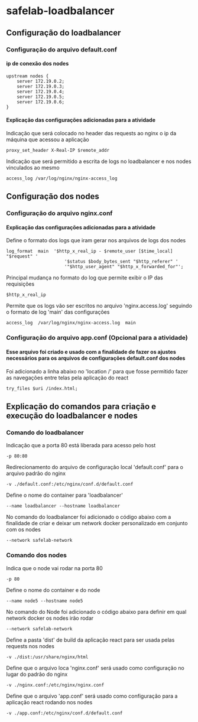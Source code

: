 # safelab-loadbalancer

## Configuração do loadbalancer

### Configuração do arquivo default.conf

#### ip de conexão dos nodes

```
upstream nodes {
    server 172.19.0.2;
    server 172.19.0.3;
    server 172.19.0.4;
    server 172.19.0.5;
    server 172.19.0.6;
}
```

#### Explicação das configurações adicionadas para a atividade

Indicação que será colocado no header das requests ao nginx o ip da máquina que acessou a aplicação

`proxy_set_header X-Real-IP $remote_addr`

Indicação que será permitido a escrita de logs no loadbalancer e nos nodes vinculados ao mesmo

`access_log /var/log/nginx/nginx-access_log`

## Configuração dos nodes

### Configuração do arquivo nginx.conf

#### Explicação das configurações adicionadas para a atividade

Define o formato dos logs que iram gerar nos arquivos de logs dos nodes

```
log_format  main  '$http_x_real_ip - $remote_user [$time_local] "$request" '
                      '$status $body_bytes_sent "$http_referer" '
                      '"$http_user_agent" "$http_x_forwarded_for"';
```

Principal mudança no formato do log que permite exibir o IP das requisições

`$http_x_real_ip`

Permite que os logs vão ser escritos no arquivo 'nginx.access.log' seguindo o formato de log 'main' das configurações

`access_log  /var/log/nginx/nginx-access.log  main`

### Configuração do arquivo app.conf (Opcional para a atividade)

#### Esse arquivo foi criado e usado com a finalidade de fazer os ajustes necessários para os arquivos de configurações default.conf dos nodes

Foi adicionado a linha abaixo no 'location /' para que fosse permitido fazer as navegações entre telas pela aplicação do react

`try_files $uri /index.html;`

## Explicação do comandos para criação e execução do loadbalancer e nodes

### Comando do loadbalancer

Indicação que a porta 80 está liberada para acesso pelo host

`-p 80:80`

Redirecionamento do arquivo de configuração local 'default.conf' para o arquivo padrão do nginx

`-v ./default.conf:/etc/nginx/conf.d/default.conf`

Define o nome do container para 'loadbalancer'

`--name loadbalancer --hostname loadbalancer`

No comando do loadbalancer foi adicionado o código abaixo com a finalidade de criar e deixar um network docker personalizado em conjunto com os nodes

`--network safelab-network`

### Comando dos nodes

Indica que o node vai rodar na porta 80

`-p 80`

Define o nome do container e do node

`--name node5 --hostname node5`

No comando do Node foi adicionado o código abaixo para definir em qual network docker os nodes irão rodar

`--network safelab-network`

Define a pasta 'dist' de build da aplicação react para ser usada pelas requests nos nodes

`-v ./dist:/usr/share/nginx/html`

Define que o arquivo loca 'nginx.conf' será usado como configuração no lugar do padrão do nginx

`-v ./nginx.conf:/etc/nginx/nginx.conf`

Define que o arquivo 'app.conf' será usado como configuração para a aplicação react rodando nos nodes

`-v ./app.conf:/etc/nginx/conf.d/default.conf`
